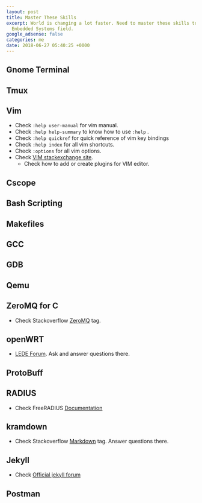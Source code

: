 ```yaml
---
layout: post
title: Master These Skills
excerpt: World is changing a lot faster. Need to master these skills to survive in
  Embedded Systems field.
google_adsense: false
categories: me
date: 2018-06-27 05:40:25 +0000
---
```

## Gnome Terminal

## Tmux

## Vim

* Check `:help user-manual` for vim manual.
* Check `:help help-summary` to know how to use `:help` .
* Check `:help quickref` for quick reference of vim key bindings
* Check `:help index` for all vim shortcuts.
* Check `:options` for all vim options.
* Check [VIM stackexchange site](http://vi.stackexchange.com/).
  * Check how to add or create plugins for VIM editor.

## Cscope

## Bash Scripting

## Makefiles

## GCC

## GDB

## Qemu

## ZeroMQ for C

* Check Stackoverflow [ZeroMQ](https://stackoverflow.com/questions/tagged/zeromq) tag.

## openWRT

* [LEDE Forum](https://forum.lede-project.org/). Ask and answer questions there.

## ProtoBuff

## RADIUS

* Check FreeRADIUS [Documentation](http://wiki.freeradius.org/Home#documentation)

## kramdown

* Check Stackoverflow [Markdown](http://stackoverflow.com/questions/tagged/markdown) tag. Answer questions there.

## Jekyll

* Check [Official jekyll forum](https://talk.jekyllrb.com/)

## Postman